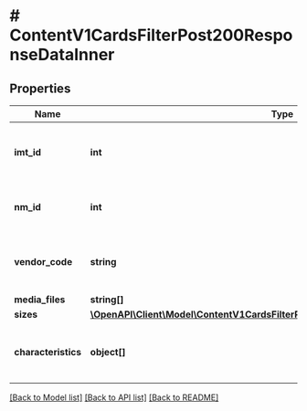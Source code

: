 # # ContentV1CardsFilterPost200ResponseDataInner

## Properties

Name | Type | Description | Notes
------------ | ------------- | ------------- | -------------
**imt_id** | **int** | Идентификатор карточки товара (нужен для группирования НМ в одно КТ) | [optional]
**nm_id** | **int** | Числовой идентификатор номенклатуры Wildberries | [optional]
**vendor_code** | **string** | Вендор код, текстовый идентификатор номенклатуры поставщика | [optional]
**media_files** | **string[]** |  | [optional]
**sizes** | [**\OpenAPI\Client\Model\ContentV1CardsFilterPost200ResponseDataInnerSizesInner[]**](ContentV1CardsFilterPost200ResponseDataInnerSizesInner.md) |  | [optional]
**characteristics** | **object[]** | Массив характеристик, индивидуальный для каждой категории | [optional]

[[Back to Model list]](../../README.md#models) [[Back to API list]](../../README.md#endpoints) [[Back to README]](../../README.md)
